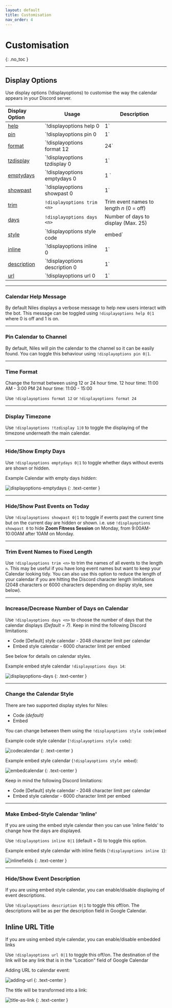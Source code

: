 ```yaml
---
layout: default
title: Customisation
nav_order: 4
---
```


# Customisation
{: .no_toc }

---

## Display Options

Use display options (!displayoptions) to customise the way the calendar appears in your Discord server.

| Display Option                                       | Usage                               | Description                                              |
|:-----------------------------------------------------|-------------------------------------|----------------------------------------------------------|
| [help](#calendar-help-message)                       | `!displayoptions help 0|1`          | Hide/show help message                                   |
| [pin](#pin-calendar-to-channel)                      | `!displayoptions pin 0|1`           | Disable/enable pinning                                   |
| [format](#time-format)                               | `!displayoptions format 12|24`      | 12h or 24h time display                                  |
| [tzdisplay](#display-timezone)                       | `!displayoptions tzdisplay 0|1`     | Hide/show timezone                                       |
| [emptydays](#hideshow-empty-days)                    | `!displayoptions emptydays 0|1 `    | Hide/show empty days                                     |
| [showpast](#hideshow-past-events-on-today)           | `!displayoptions showpast 0|1`      | Hide/show past events on Today                           |
| [trim](#trim-event-names-to-fixed-length)            | `!displayoptions trim <n>`          | Trim event names to length *n* (0 = off)                 |
| [days](#increasedecrease-number-of-days-on-calendar) | `!displayoptions days <n>`          | Number of days to display (Max. 25)                      |
| [style](#change-the-calendar-style)                  | `!displayoptions style code|embed`  | Use code (old) or embed (new) display styles             |
| [inline](#make-embed-style-calendar-inline)          | `!displayoptions inline 0|1`        | Makes embed display style use inline fields              |
| [description](#hideshow-event-description)           | `!displayoptions description 0|1`   | Hide/show event descriptions (embed calendar style only) |
| [url](#inline-url-title)                             | `!displayoptions url 0|1`           | Hide/show "location" as embedded link (embed only)       |


---

### Calendar Help Message

By default Niles displays a verbose message to help new users interact with the bot.
This message can be toggled using `!displayoptions help 0|1` where 0 is off and 1 is on.

---

### Pin Calendar to Channel

By default, Niles will pin the calendar to the channel so it can be easily found. You can toggle this behaviour using `!displayoptions pin 0|1`.

---

### Time Format

Change the format between using 12 or 24 hour time.
12 hour time: 11:00 AM - 3:00 PM
24 hour time: 11:00 - 15:00

Use `!displayoptions format 12` or `!displayoptions format 24`

---

### Display Timezone

Use `!displayoptions !tzdisplay 1|0` to toggle the displaying of the timezone underneath the main calendar.

---

### Hide/Show Empty Days

Use `!displayoptions emptydays 0|1` to toggle whether days without events are shown or hidden.

Example Calendar with empty days *hidden*:

![displayoptions-emptydays](../../assets/images/emptydays.png)
{: .text-center }

---

### Hide/Show Past Events on Today

Use `!displayoptions showpast 0|1` to toggle if events past the current time but on the current day are hidden or shown.
i.e. use `!displayoptions showpast 0` to hide **Zoom Fitness Session** on Monday, from 9:00AM-10:00AM after 10AM on Monday.

---

### Trim Event Names to Fixed Length

Use `!displayoptions trim <n>` to trim the names of all events to the length `n`.  This may be useful if you have long event names but want to keep your Calendar looking tidy.  You can also use this option to reduce the length of your calendar if you are hitting the Discord character length limitations (2048 characters or 6000 characters depending on display style, see below).

---

### Increase/Decrease Number of Days on Calendar

Use `!displayoptions days <n>` to choose the number of days that the calendar displays *(Default = 7)*.
Keep in mind the following Discord limitations:
- Code [Default] style calendar - 2048 character limit per calendar
- Embed style calendar - 6000 character limit per embed

See below for details on calendar styles.

Example embed style calendar `!displayoptions days 14`:

![displayoptions-days](../../assets/images/moredays.png)
{: .text-center }

---

### Change the Calendar Style

There are two supported display styles for Niles:
- Code *(default)*
- Embed

You can change between them using the `!displayoptions style code|embed`

Example code style calendar (`!displayoptions style code`):

![codecalendar](../../assets/images/codestyle.png)
{: .text-center }

Example embed style calendar (`!displayoptions style embed`):

![embedcalendar](../../assets/images/embedstyle.png)
{: .text-center }

Keep in mind the following Discord limitations:
- Code [Default] style calendar - 2048 character limit per calendar
- Embed style calendar - 6000 character limit per embed

---

### Make Embed-Style Calendar 'Inline'

If you are using the embed style calendar then you can use 'inline fields' to change how the days are displayed.

Use `!displayoptions inline 0|1` (default = 0) to toggle this option.

Example embed style calendar with inline fields (`!displayoptions inline 1`):

![inlinefields](../../assets/images/inlinefields.png)
{: .text-center }

---

### Hide/Show Event Description

If you are using embed style calendar, you can enable/disable displaying of event descriptions.

Use `!displayoptions description 0|1` to toggle this off/on.  The descriptions will be as per the description field in Google Calendar.

## Inline URL Title

If you are using embed style calendar, you can enable/disable embedded links

Use `!displayoptions url 0|1` to toggle this off/on. The destination of the link will be any link that is in the "Location" field of Google Calendar

Adding URL to calendar event: 

![adding-url](../../assets/images/adding-url.png)
{: .text-center }

The title will be transformed into a link:

![title-as-link](../../assets/images/title-as-link.png)
{: .text-center }